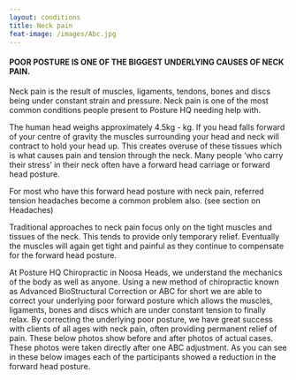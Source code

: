 ```yaml
---
layout: conditions
title: Neck pain
feat-image: /images/Abc.jpg
---
```

<section>
  <div class="col-12 center padded">
    <h4> POOR POSTURE IS ONE OF THE BIGGEST UNDERLYING CAUSES OF NECK PAIN. </h4>
    <p> Neck pain is the result of muscles, ligaments, tendons, bones and discs being under constant strain and pressure. Neck pain is one of the most common conditions people present to Posture HQ needing help with.

The human head weighs approximately 4.5kg - kg. If you head falls forward of your centre of gravity the muscles surrounding your head and neck will contract to hold your head up. This creates overuse of these tissues which is what causes pain and tension through the neck. Many people ‘who carry their stress’ in their neck often have a forward head carriage or forward head posture.

For most who have this forward head posture with neck pain, referred tension headaches become a common problem also. (see section on Headaches)

Traditional approaches to neck pain focus only on the tight muscles and tissues of the neck. This tends to provide only temporary relief. Eventually the muscles will again get tight and painful as they continue to compensate for the forward head posture.

At Posture HQ Chiropractic in Noosa Heads, we understand the mechanics of the body as well as anyone. Using a new method of chiropractic known as Advanced BioStructural Correction or ABC for short we are able to correct your underlying poor forward posture which allows the muscles, ligaments, bones and discs which are under constant tension to finally relax. By correcting the underlying poor posture, we have great success with clients of all ages with neck pain, often providing permanent relief of pain.
These below photos show before and after photos of actual cases. These photos were taken directly after one ABC adjustment. As you can see in these below images each of the participants showed a reduction in the forward head posture. </p>
  </div>
</section>
